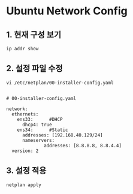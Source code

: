 # Ubuntu Network Config
## 1. 현재 구성 보기
```
ip addr show
```

## 2. 설정 파일 수정
```
vi /etc/netplan/00-installer-config.yaml


# 00-installer-config.yaml

network:
  ethernets:
    ens33:		#DHCP
      dhcp4: true	
    ens34:		#Static
      addresses: [192.168.40.129/24]
      nameservers:
              addresses: [8.8.8.8, 8.8.4.4]
  version: 2

```
## 3. 설정 적용
```
netplan apply
```
